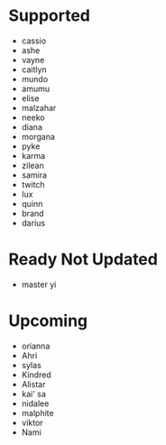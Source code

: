 # Supported
- cassio
- ashe
- vayne
- caitlyn
- mundo
- amumu
- elise
- malzahar
- neeko
- diana
- morgana
- pyke
- karma
- zilean
- samira
- twitch
- lux
- quinn
- brand
- darius

# Ready Not Updated
- master yi
# Upcoming
- orianna
- Ahri
- sylas
- Kindred
- Alistar 
- kai' sa
- nidalee
- malphite
- viktor
- Nami
